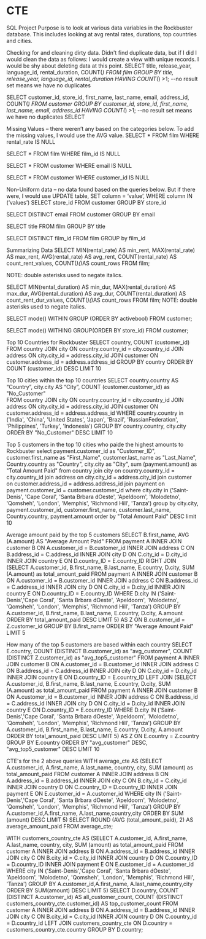 # CTE
SQL Project
Purpose is to look at various data variables in the Rockbuster database. This includes looking at avg rental rates, durations, top countries and cities. 

Checking for and cleaning dirty data. Didn't find duplicate data, but if I did I would clean the data as follows: I would create a view with unique records. I would be shy about deleting data at this point.
SELECT title,
       release_year,
       language_id,
       rental_duration,
       COUNT(*)
FROM film
GROUP BY title,
         release_year,
         language_id,
         rental_duration
HAVING COUNT(*) >1; --no result set means we have no duplicates

SELECT customer_id,
       store_id,
       first_name,
       last_name,
	   email,
	   address_id,
       COUNT(*)
FROM customer
GROUP BY customer_id,
       store_id,
       first_name,
       last_name,
	   email,
	   address_id
HAVING COUNT(*) >1; --no result set means we have no duplicates
SELECT 

Missing Values – there weren’t any based on the categories below. To add the missing values, I would use the AVG value.
SELECT * FROM film
WHERE rental_rate  IS NULL

SELECT * FROM film
WHERE film_id IS NULL

SELECT * FROM customer
WHERE email IS NULL

SELECT * FROM customer
WHERE customer_id IS NULL

Non-Uniform data – no data found based on the queries below. But if there were, I would use UPDATE table, SET column = ‘value’, WHERE column IN (‘values’)
SELECT store_id
FROM customer
GROUP BY store_id

SELECT DISTINCT email
FROM customer
GROUP BY email

SELECT title
FROM film
GROUP BY title

SELECT DISTINCT film_id
FROM film
GROUP by film_id


Summarizing Data
SELECT MIN(rental_rate) AS min_rent,
      MAX(rental_rate) AS max_rent,
      AVG(rental_rate) AS avg_rent,
      COUNT(rental_rate) AS count_rent_values,
      COUNT(*)(*)AS count_rows
FROM film;

NOTE: double asterisks used to negate italics.

SELECT MIN(rental_duration) AS min_dur,
      MAX(rental_duration) AS max_dur,
      AVG(rental_duration) AS avg_dur,
      COUNT(rental_duration) AS count_rent_dur_values,
      COUNT(*)(*)AS count_rows
FROM film;
NOTE: double asterisks used to negate italics.

SELECT mode()
WITHIN GROUP (ORDER BY activebool)
FROM customer;

SELECT mode()
WITHING GROUP(ORDER BY store_id)
FROM customer;


Top 10 Countries for Rockbuster
SELECT country, COUNT (customer_id) 
FROM country
JOIN city
ON country.country_id = city.country_id
JOIN address
ON city.city_id = address.city_id
JOIN customer
ON customer.address_id = address.address_id
GROUP BY country
ORDER BY COUNT (customer_id) DESC
LIMIT 10

Top 10 cities within the top 10 countries
SELECT country.country AS “Country”, city.city AS “City”, COUNT (customer.customer_id) as "No_Customer"  
FROM country
JOIN city
ON country.country_id = city.country_id
JOIN address
ON city.city_id = address.city_id
JOIN customer
ON customer.address_id = address.address_id
WHERE country.country in ('India', 'China', 'United States', 'Japan', 'Brazil', 'RussianFederation', 'Philippines', 'Turkey', 'Indonesia')
GROUP BY country.country, city.city
ORDER BY "No_Customer" DESC
LIMIT 10

Top 5 customers in the top 10 cities who paide the highest amounts to Rockbuster
select payment.customer_id as "Customer_ID", customer.first_name as "First_Name", customer.last_name as "Last_Name", Country.country as "Country", city.city as "City", 
sum (payment.amount) as "Total Amount Paid" from country
join city
on country.country_id = city.country_id
join address
on city.city_id = address.city_id
join customer
on customer.address_id = address.address_id
join payment
on payment.customer_id = customer.customer_id
where city.city in ('Saint-Denis', 'Cape Coral', 'Santa Brbara dOeste', 'Apeldoorn', 'Molodetno', 'Qomsheh', 'London', 'Memphis', 'Richmond Hill', 'Tanza')
group by city.city, payment.customer_id, customer.first_name, customer.last_name, Country.country, payment.amount
order by "Total Amount Paid" DESC
limit 10


Average amount paid by the top 5 customers
SELECT B.first_name, AVG (A.amount) AS "Average Amount Paid" FROM payment A
INNER JOIN customer B ON A.customer_id = B.customer_id INNER JOIN address C ON B.address_id = C.address_id
INNER JOIN city D ON C.city_id = D.city_id
INNER JOIN country E ON D.country_ID = E.country_ID RIGHT JOIN
(SELECT A.customer_id, B.first_name, B.last_name, E.country, D.city, SUM (A.amount) as total_amount_paid
FROM payment A
INNER JOIN customer B ON A.customer_id = B.customer_id
INNER JOIN address C ON B.address_id = C.address_id
INNER JOIN city D ON C.city_id = D.city_id
INNER JOIN country E ON D.country_ID = E.country_ID
WHERE D.city IN ('Saint-Denis','Cape Coral', 'Santa Brbara dOeste', 'Apeldoorn', 'Molodetno', 'Qomsheh', 'London', 'Memphis', 'Richmond Hill', 'Tanza')
GROUP BY A.customer_id, B.first_name, B.last_name, E.country, D.city, A.amount ORDER BY total_amount_paid DESC
LIMIT 5) AS Z
ON B.customer_id = Z.customer_id GROUP BY B.first_name
ORDER BY "Average Amount Paid" LIMIT 5

How many of the top 5 customers are based within each country
SELECT E.country, COUNT (DISTINCT B.customer_id) as "avg_customer", COUNT (DISTINCT Z.customer_id) as "avg_top5_customer"
FROM payment A
INNER JOIN customer B ON A.customer_id = B.customer_id INNER JOIN address C ON B.address_id = C.address_id INNER JOIN city D ON C.city_id = D.city_id
INNER JOIN country E ON D.country_ID = E.country_ID
LEFT JOIN
(SELECT A.customer_id, B.first_name, B.last_name, E.country, D.city,
SUM (A.amount) as total_amount_paid FROM payment A
INNER JOIN customer B ON A.customer_id = B.customer_id
INNER JOIN address C ON B.address_id = C.address_id
INNER JOIN city D ON C.city_id = D.city_id
INNER JOIN country E ON D.country_ID = E.country_ID
WHERE D.city IN ('Saint-Denis','Cape Coral', 'Santa Brbara dOeste', 'Apeldoorn', 'Molodetno', 'Qomsheh', 'London', 'Memphis', 'Richmond Hill', 'Tanza')
GROUP BY A.customer_id, B.first_name, B.last_name, E.country, D.city, A.amount ORDER BY total_amount_paid DESC
LIMIT 5) AS Z
ON E.country = Z.country
GROUP BY E.country
ORDER BY "avg_customer" DESC, "avg_top5_customer" DESC LIMIT 10


CTE's for the 2 above queries
WITH average_cte AS
(SELECT A.customer_id,
A.first_name,
A.last_name,
country,
city,
SUM (amount) as total_amount_paid
FROM customer A
INNER JOIN address B ON A.address_id = B.address_id
INNER JOIN city C ON B.city_id = C.city_id
INNER JOIN country D ON C.country_ID = D.country_ID
INNER JOIN payment E ON E.customer_id = A.customer_id
WHERE city IN ('Saint-Denis','Cape Coral', 'Santa Brbara dOeste', 'Apeldoorn', 'Molodetno', 'Qomsheh', 'London', 'Memphis', 'Richmond Hill', 'Tanza')
GROUP BY A.customer_id,A.first_name, A.last_name,country,city
ORDER BY SUM (amount) DESC
LIMIT 5)
SELECT ROUND (AVG (total_amount_paid), 2) AS average_amount_paid FROM average_cte;

WITH customers_country_cte AS 
(SELECT A.customer_id,
A.first_name,
A.last_name,
country,
city,
SUM (amount) as total_amount_paid
FROM customer A
INNER JOIN address B ON A.address_id = B.address_id INNER JOIN city C ON B.city_id = C.city_id
INNER JOIN country D ON C.country_ID = D.country_ID INNER JOIN payment E ON E.customer_id = A.customer_id
WHERE city IN ('Saint-Denis','Cape Coral', 'Santa Brbara dOeste', 'Apeldoorn', 'Molodetno', 'Qomsheh', 'London', 'Memphis', 'Richmond Hill', 'Tanza')
GROUP BY A.customer_id,A.first_name, A.last_name,country,city
ORDER BY SUM(amount) DESC
LIMIT 5)
SELECT D.country,
COUNT (DISTINCT A.customer_id) AS all_customer_count,
COUNT (DISTINCT customers_country_cte.customer_id) AS top_customer_count
FROM customer A
INNER JOIN address B ON A.address_id = B.address_id INNER JOIN city C ON B.city_id = C.city_id
INNER JOIN country D ON C.country_id = D.country_id LEFT JOIN customers_country_cte ON D.country =
customers_country_cte.country GROUP BY D.country;

